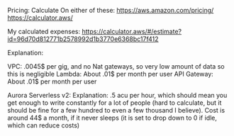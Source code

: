 Pricing:
Calculate On either of these: 
    https://aws.amazon.com/pricing/
    https://calculator.aws/

My calculated expenses:
https://calculator.aws/#/estimate?id=96d70d812771b2578992d1b3770e6368bc17f412


Explanation:

VPC: .0045$ per gig, and no Nat gateways, so very low amount of data so this is negligible
Lambda: About .01$ per month per user
API Gateway: About .01$ per month per user

Aurora Serverless v2: 
    Explanation: .5 acu per hour, which should mean you get enough to write constantly for a lot of people (hard to calculate, but it should be fine for a few hundred to even a few thousand I believe).
    Cost is around 44$ a month, if it never sleeps (it is set to drop down to 0 if idle, which can reduce costs)



